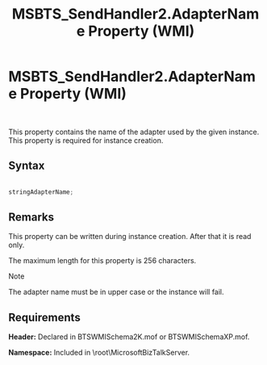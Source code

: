 ﻿---
title: MSBTS_SendHandler2.AdapterName Property (WMI)
TOCTitle: MSBTS_SendHandler2.AdapterName Property (WMI)
ms:assetid: 30c59145-1eb6-4342-8355-f861058aa5af
ms:mtpsurl: https://msdn.microsoft.com/en-us/library/Aa559467(v=BTS.80)
ms:contentKeyID: 51527182
ms.date: 08/30/2017
mtps_version: v=BTS.80
---

# MSBTS\_SendHandler2.AdapterName Property (WMI)

 

This property contains the name of the adapter used by the given instance. This property is required for instance creation.

## Syntax

```C#
  
stringAdapterName;  
```

## Remarks

This property can be written during instance creation. After that it is read only.

The maximum length for this property is 256 characters.


> [!NOTE]
> <P>The adapter name must be in upper case or the instance will fail.</P>



## Requirements

**Header:** Declared in BTSWMISchema2K.mof or BTSWMISchemaXP.mof.

**Namespace:** Included in \\root\\MicrosoftBizTalkServer.

